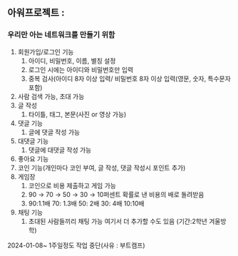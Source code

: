 ## 아워프로젝트 :

### 우리만 아는 네트워크를 만들기 위함

1. 회원가입/로그인 기능 
    1. 아이디, 비밀번호, 이름, 별칭 설정
    2. 로그인 시에는 아이디와 비밀번호만 입력
    3. 중복 검사(아이디 8자 이상 입력/ 비밀번호 8자 이상 입력(영문, 숫자, 특수문자 포함)
2. 사람 검색 가능, 초대 가능
3. 글 작성
    1. 타이틀, 태그, 본문(사진 or 영상 가능)
4. 댓글 기능
    1. 글에 댓글 작성 가능
5. 대댓글 기능
    1. 댓글에 대댓글 작성 가능
6. 좋아요 기능
7. 코인 기능(개인마다 코인 부여, 글 작성, 댓글 작성시 포인트 추가)
8. 게임장
    1. 코인으로 비용 제출하고 게임 가능
    2. 90 → 70 → 50 → 30 → 10퍼센트 확률로 낸 비용의 배로 돌려받음
    3. 90:1.1배 70: 1.3배 50: 2배 30: 4배 10:10배
9. 채팅 기능
    1. 초대된 사람들끼리 채팅 가능
여기서 더 추가할 수도 있음 (기간:2학년 겨울방학)

2024-01-08~ 1주일정도 작업 중단(사유 : 부트캠프)
